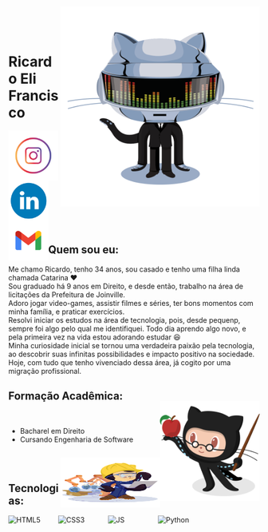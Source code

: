 <img align="right" width="400px" style="margin-top:-20px" src="/imgs/daftpunktocat-thomas.gif" width="200" height="400"/> </div>

</br>
</br>

<div dsplay="inline-block">
 
 <h1 align="left">Ricardo Eli Francisco</h1>
 <a href="https://www.instagram.com/ricardoelif">
    <img align="left" width="100px" src="/imgs/instagram.png" alt="instagram" style="vertical-align:top;">
  
  <a href="https://www.linkedin.com/in/ricardoelif">
    <img width="80px" src="/imgs/linkedin.png" alt="linkedin" style="vertical-align:top;">
  
 <a href = "mailto:contato@ricardoelca">
    <img align="left" width="80px" src="/imgs/email.png" alt="instagram" style="vertical-align:top;">
   </a>
</div>

</br>

 
## Quem sou eu:

Me chamo Ricardo, tenho 34 anos, sou casado e tenho uma filha linda chamada Catarina :heart: </br> 
Sou graduado há 9 anos em Direito, e desde então, trabalho na área de licitações da Prefeitura de Joinville. </br>
Adoro jogar video-games, assistir filmes e séries, ter bons momentos com minha família, e praticar exercícios. </br>
Resolvi iniciar os estudos na área de tecnologia, pois, desde pequenp, sempre foi algo pelo qual me identifiquei. Todo dia aprendo algo novo, e pela primeira vez na vida estou adorando estudar :laughing: </br>
Minha curiosidade inicial se tornou uma verdadeira paixão pela tecnologia, ao descobrir suas infinitas possibilidades e impacto positivo na sociedade. Hoje, com tudo que tenho vivenciado dessa área, já cogito  por uma migração profissional. 

## Formação Acadêmica:
<img align="right" width="200px" style="margin-top:-20px" src="/imgs/estudioso.png" width="50" height="200"/> </div>
</br>
* Bacharel em Direito
* Cursando Engenharia de Software
</br>
</br>

<div dsplay="inline-block">
 <img align="right" width="200px" style="margin-top:-20px" src="/imgs/trabalhador.png" width="50" height="100"/> </div>

## Tecnologias: 

<img align="left" width="100px" src="https://cdn.jsdelivr.net/gh/devicons/devicon/icons/html5/html5-original-wordmark.svg" alt="HTML5" style="vertical-align:top;"> <img align="left" width="100px" src="https://cdn.jsdelivr.net/gh/devicons/devicon/icons/css3/css3-original-wordmark.svg" alt="CSS3" style="vertical-align:top;"> <img align="left" width="100px" src="https://cdn.jsdelivr.net/gh/devicons/devicon/icons/javascript/javascript-original.svg" alt="JS" style="vertical-align:top;"> <img align="left" width="100px" src="https://cdn.jsdelivr.net/gh/devicons/devicon/icons/python/python-original-wordmark.svg" alt="Python" style="vertical-align:top;">

</div>

